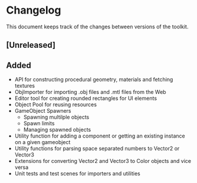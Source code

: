 # Changelog

This document keeps track of the changes between versions of the toolkit.

## [Unreleased]

## Added
- API for constructing procedural geometry, materials and fetching textures
- ObjImporter for importing .obj files and .mtl files from the Web
- Editor tool for creating rounded rectangles for UI elements
- Object Pool for reusing resources
- GameObject Spawners
  - Spawning multilple objects
  - Spawn limits
  - Managing spawned objects
- Utility function for adding a component or getting an existing instance on a given gameobject
- Utility functions for parsing space separated numbers to Vector2 or Vector3
- Extensions for converting Vector2 and Vector3 to Color objects and vice versa
- Unit tests and test scenes for importers and utilities
